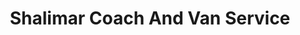 ---
title: "Shalimar Coach And Van Service"
url: /karachi/shalimar-coach-and-van-service/
shop: travel agency
---